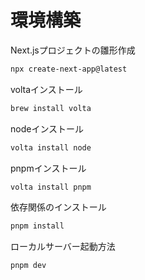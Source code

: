 # 環境構築

Next.jsプロジェクトの雛形作成
```zsh
npx create-next-app@latest
```

voltaインストール
```zsh
brew install volta
```

nodeインストール
```zsh
volta install node
```

pnpmインストール
```zsh
volta install pnpm
```

依存関係のインストール
```zsh
pnpm install
```

ローカルサーバー起動方法
```zsh
pnpm dev
```
